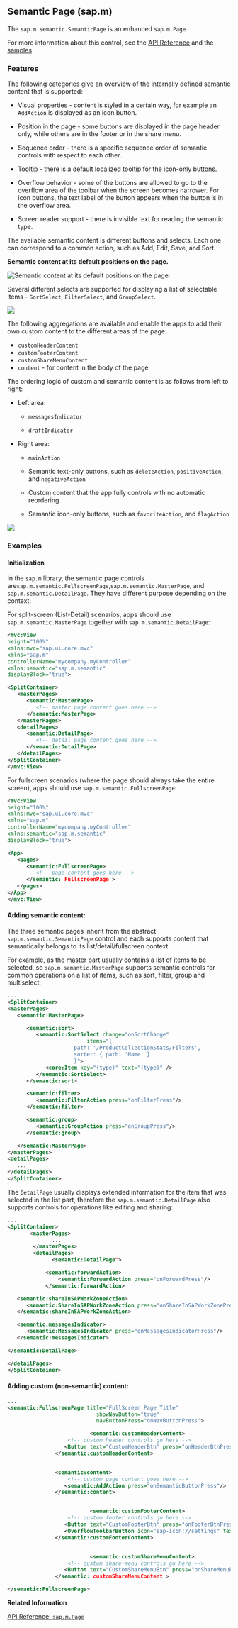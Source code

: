 <!-- loio4a97a07ec8f5441d901994d82eaab1f5 -->

## Semantic Page \(sap.m\)

The `sap.m.semantic.SemanticPage` is an enhanced `sap.m.Page`.

For more information about this control, see the [API Reference](https://ui5.sap.com/#/api/sap.m.semantic.SemanticPage) and the [samples](https://ui5.sap.com/#/entity/sap.m.semantic.SemanticPage).



<a name="loio4a97a07ec8f5441d901994d82eaab1f5__section_egg_t4d_zz"/>

### Features

The following categories give an overview of the internally defined semantic content that is supported:

-   Visual properties - content is styled in a certain way, for example an `AddAction` is displayed as an icon button.

-   Position in the page - some buttons are displayed in the page header only, while others are in the footer or in the share menu.

-   Sequence order - there is a specific sequence order of semantic controls with respect to each other.

-   Tooltip - there is a default localized tooltip for the icon-only buttons.

-   Overflow behavior - some of the buttons are allowed to go to the overflow area of the toolbar when the screen becomes narrower. For icon buttons, the text label of the button appears when the button is in the overflow area.

-   Screen reader support - there is invisible text for reading the semantic type.


The available semantic content is different buttons and selects. Each one can correspond to a common action, such as Add, Edit, Save, and Sort.

  
  
**Semantic content at its default positions on the page.**

![](images/loio1632fd57dfe14bdc8ea00fe41e497153_HiRes.png "Semantic content at its default positions on the page.")

Several different selects are supported for displaying a list of selectable items - `SortSelect`, `FilterSelect`, and `GroupSelect`.

![](images/loiod37b29b1effe43438b294163ec0802ff_HiRes.png)

The following aggregations are available and enable the apps to add their own custom content to the different areas of the page:

-   `customHeaderContent`
-   `customFooterContent`
-   `customShareMenuContent`
-   `content` - for content in the body of the page

The ordering logic of custom and semantic content is as follows from left to right:

-   Left area:

    -   `messagesIndicator`

    -   `draftIndicator`


-   Right area:

    -   `mainAction`

    -   Semantic text-only buttons, such as `deleteAction`, `positiveAction`, and `negativeAction`

    -   Custom content that the app fully controls with no automatic reordering

    -   Semantic icon-only buttons, such as `favoriteAction`, and `flagAction`



![](images/loio4c04af6e10994ad1bce73d02630fe957_HiRes.png)



<a name="loio4a97a07ec8f5441d901994d82eaab1f5__section_gfg_hqd_zz"/>

### Examples



#### Initialization

In the `sap.m` library, the semantic page controls are`sap.m.semantic.FullscreenPage`,`sap.m.semantic.MasterPage`, and `sap.m.semantic.DetailPage`. They have different purpose depending on the context:

For split-screen \(List-Detail\) scenarios, apps should use `sap.m.semantic.MasterPage` together with `sap.m.semantic.DetailPage`:

```xml
<mvc:View
height="100%"
xmlns:mvc="sap.ui.core.mvc"
xmlns="sap.m"
controllerName="mycompany.myController"
xmlns:semantic="sap.m.semantic"
displayBlock="true">

<SplitContainer>
   <masterPages>
      <semantic:MasterPage>
         <!-- master page content goes here -->
      </semantic:MasterPage>
   </masterPages>
   <detailPages>
      <semantic:DetailPage>
         <!-- detail page content goes here -->
      </semantic:DetailPage>
   </detailPages>
</SplitContainer>
</mvc:View>
```

For fullscreen scenarios \(where the page should always take the entire screen\), apps should use `sap.m.semantic.FullscreenPage`:

```xml
<mvc:View
height="100%"
xmlns:mvc="sap.ui.core.mvc"
xmlns="sap.m"
controllerName="mycompany.myController"
xmlns:semantic="sap.m.semantic"
displayBlock="true">

<App>
   <pages>
      <semantic:FullscreenPage>
         <!-- page content goes here -->
      </semantic: FullscreenPage >
   </pages>
</App>
</mvc:View>
```



#### Adding semantic content:

The three semantic pages inherit from the abstract `sap.m.semantic.SemanticPage` control and each supports content that semantically belongs to its list/detail/fullscreen context.

For example, as the master part usually contains a list of items to be selected, so `sap.m.semantic.MasterPage` supports semantic controls for common operations on a list of items, such as sort, filter, group and multiselect:

```xml
...
<SplitContainer>
<masterPages>
   <semantic:MasterPage>

      <semantic:sort>
         <semantic:SortSelect change="onSortChange"
                         items="{
                     path: '/ProductCollectionStats/Filters',
                     sorter: { path: 'Name' }
                     }">
            <core:Item key="{type}" text="{type}" />
         </semantic:SortSelect>
      </semantic:sort>

      <semantic:filter>
         <semantic:FilterAction press="onFilterPress"/>
      </semantic:filter>

      <semantic:group>
         <semantic:GroupAction press="onGroupPress"/>
      </semantic:group>

   </semantic:MasterPage>
</masterPages>
<detailPages>
   ...
</detailPages>
</SplitContainer>
```

The `DetailPage` usually displays extended information for the item that was selected in the list part, therefore the `sap.m.semantic.DetailPage` also supports controls for operations like editing and sharing:

```xml
...
<SplitContainer>
       <masterPages>
              ...
        </masterPages>
        <detailPages>
              <semantic:DetailPage">

            <semantic:forwardAction>
                <semantic:ForwardAction press="onForwardPress"/>
            </semantic:forwardAction>

   <semantic:shareInSAPWorkZoneAction>
      <semantic:ShareInSAPWorkZoneAction press="onShareInSAPWorkZonePress"/>
   </semantic:shareInSAPWorkZoneAction>

   <semantic:messagesIndicator>
      <semantic:MessagesIndicator press="onMessagesIndicatorPress"/>
   </semantic:messagesIndicator>

</semantic:DetailPage>

</detailPages>
</SplitContainer>
```



#### Adding custom \(non-semantic\) content:

```xml
...
<semantic:FullscreenPage title="FullScreen Page Title"
                            showNavButton="true"
                            navButtonPress="onNavButtonPress">

                          <semantic:customHeaderContent>
                   <!-- custom header controls go here -->
                  <Button text="CustomHeaderBtn" press="onHeaderBtnPress"/>
               </semantic:customHeaderContent>


               <semantic:content>
                   <!-- custom page content goes here -->
                  <semantic:AddAction press="onSemanticButtonPress"/>
               </semantic:content>


                          <semantic:customFooterContent>
                   <!-- custom footer controls go here -->
                  <Button text="CustomFooterBtn" press="onFooterBtnPress"/>
                  <OverflowToolbarButton icon="sap-icon://settings" text="Settings" press="onSettingsPress"/>
               </semantic:customFooterContent>


                          <semantic:customShareMenuContent>
                   <!-- custom share-menu controls go here -->
                  <Button text="CustomShareMenuBtn" press="onShareMenuBtnPress"/>
               </semantic: customShareMenuContent >

</semantic:FullscreenPage>
```

**Related Information**  


[API Reference: `sap.m.Page`](https://ui5.sap.com/#/api/sap.m.Page)

